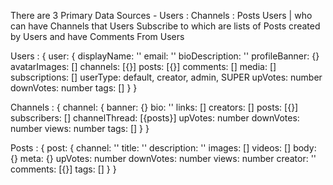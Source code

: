 There are 3 Primary Data Sources - Users : Channels : Posts
Users | who can have Channels that Users Subscribe to which are lists of Posts created by Users and have Comments From Users

Users<collection> : {
user: {
displayName: ''
email: ''
bioDescription: ''
profileBanner: {}
avatarImages: []
channels: [{}]
posts: [{}]
comments: []
media: []
subscriptions: []
userType: default, creator, admin, SUPER
upVotes: number
downVotes: number
tags: []
}
}

Channels<collection> : {
channel: {
banner: {}
bio: ''
links: []
creators: []
posts: [{}]
subscribers: []
channelThread: [{posts}]
upVotes: number
downVotes: number
views: number
tags: []
}
}

Posts<collection> : {
post: {
channel: ''
title: ''
description: ''
images: []
videos: []
body: {}
meta: {}
upVotes: number
downVotes: number
views: number
creator: ''
comments: [{}]
tags: []
}
}
